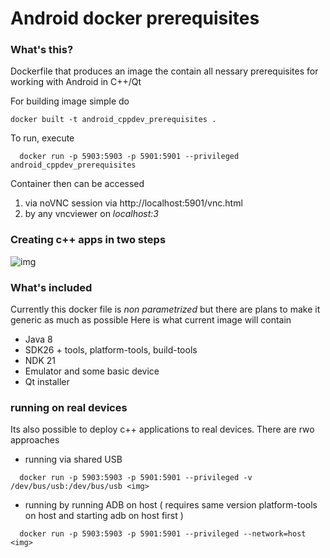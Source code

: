 # Android docker prerequisites

### What's this?

Dockerfile that produces an image the contain all nessary prerequisites for working with Android in C++/Qt 

For building image simple do
```
docker built -t android_cppdev_prerequisites .
```

To run, execute 

```
  docker run -p 5903:5903 -p 5901:5901 --privileged android_cppdev_prerequisites
```
Container then can be accessed 
1. via noVNC session via http://localhost:5901/vnc.html 
2. by any vncviewer on *localhost:3*

### Creating c++ apps in two steps  
![img](https://i.ibb.co/q7zznTw/rsz-lolqt.png)


### What's included
Currently this docker file is *non parametrized* but there are plans to make it generic as much as possible
Here is what current image will contain
- Java 8
- SDK26 + tools, platform-tools, build-tools
- NDK 21
- Emulator and some basic device 
- Qt installer

### running on real devices 

Its also possible to deploy c++ applications to real devices. There are rwo approaches

- running via shared USB
```
  docker run -p 5903:5903 -p 5901:5901 --privileged -v /dev/bus/usb:/dev/bus/usb <img> 
```

- running by running ADB on host ( requires same version platform-tools on host and starting adb on host first )
```
  docker run -p 5903:5903 -p 5901:5901 --privileged --network=host <img> 
```
